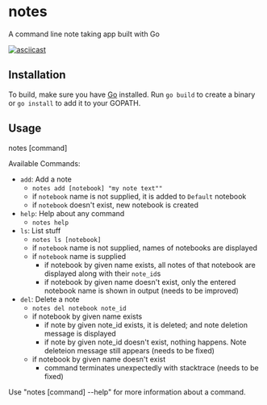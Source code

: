 # notes
A command line note taking app built with Go

[![asciicast](https://asciinema.org/a/JMZxtuxEPfrbFrOmj7uaobqKt.svg)](https://asciinema.org/a/JMZxtuxEPfrbFrOmj7uaobqKt)

## Installation
To build, make sure you have [Go](https://golang.org/dl/) installed. Run `go build` to 
create a binary or `go install` to add it to your GOPATH.

## Usage
  notes [command]
  
Available Commands:
  - `add`: Add a note
    - `notes add [notebook] "my note text""`
    - if `notebook` name is not supplied, it is added to `Default` notebook
    - if `notebook` doesn't exist, new notebook is created
  - `help`: Help about any command
    - `notes help`
  - `ls`: List stuff
    - `notes ls [notebook]`
    - if `notebook` name is not supplied, names of notebooks are displayed
    - if `notebook` name is supplied
      - if notebook by given name exists, all notes of that notebook are displayed along with their `note_id`s
      - if notebook by given name doesn't exist, only the entered notebook name is shown in output (needs to be improved)
  - `del`: Delete a note
    - `notes del notebook note_id`
    - if notebook by given name exists
      - if note by given note_id exists, it is deleted; and note deletion message is displayed
      - if note by given note_id doesn't exist, nothing happens. Note deleteion message still appears (needs to be fixed)
    - if notebook by given name doesn't exist
      - command terminates unexpectedly with stacktrace (needs to be fixed)

Use "notes [command] --help" for more information about a command.

